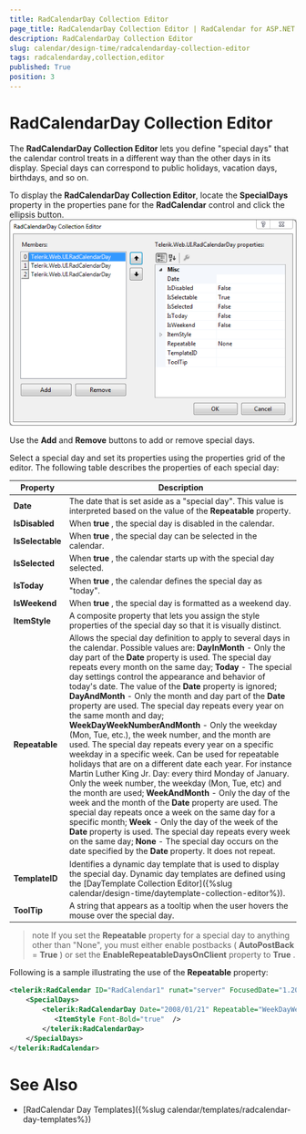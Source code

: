 ```yaml
---
title: RadCalendarDay Collection Editor
page_title: RadCalendarDay Collection Editor | RadCalendar for ASP.NET AJAX Documentation
description: RadCalendarDay Collection Editor
slug: calendar/design-time/radcalendarday-collection-editor
tags: radcalendarday,collection,editor
published: True
position: 3
---
```


# RadCalendarDay Collection Editor



The **RadCalendarDay Collection Editor** lets you define "special days" that the calendar control treats in a different way than the other days in its display. Special days can correspond to public holidays, vacation days, birthdays, and so on.

To display the **RadCalendarDay Collection Editor**, locate the **SpecialDays** property in the properties pane for the **RadCalendar** control and click the ellipsis button.
![RadCalendarDay Collection editor](images/calendar_day_collection_editor.png)

Use the **Add** and **Remove** buttons to add or remove special days.

Select a special day and set its properties using the properties grid of the editor. The following table describes the properties of each special day:


| Property | Description |
| ------ | ------ |
| **Date** |The date that is set aside as a "special day". This value is interpreted based on the value of the **Repeatable** property.|
| **IsDisabled** |When **true** , the special day is disabled in the calendar.|
| **IsSelectable** |When **true** , the special day can be selected in the calendar.|
| **IsSelected** |When **true** , the calendar starts up with the special day selected.|
| **IsToday** |When **true** , the calendar defines the special day as "today".|
| **IsWeekend** |When **true** , the special day is formatted as a weekend day.|
| **ItemStyle** |A composite property that lets you assign the style properties of the special day so that it is visually distinct.|
| **Repeatable** |Allows the special day definition to apply to several days in the calendar. Possible values are: **DayInMonth** - Only the day part of the **Date** property is used. The special day repeats every month on the same day; **Today** - The special day settings control the appearance and behavior of today's date. The value of the **Date** property is ignored; **DayAndMonth** - Only the month and day part of the **Date** property are used. The special day repeats every year on the same month and day; **WeekDayWeekNumberAndMonth** - Only the weekday (Mon, Tue, etc.), the week number, and the month are used. The special day repeats every year on a specific weekday in a specific week. Can be used for repeatable holidays that are on a different date each year. For instance Martin Luther King Jr. Day: every third Monday of January. Only the week number, the weekday (Mon, Tue, etc) and the month are used; **WeekAndMonth** - Only the day of the week and the month of the **Date** property are used. The special day repeats once a week on the same day for a specific month; **Week** - Only the day of the week of the **Date** property is used. The special day repeats every week on the same day; **None** - The special day occurs on the date specified by the **Date** property. It does not repeat.|
| **TemplateID** |Identifies a dynamic day template that is used to display the special day. Dynamic day templates are defined using the [DayTemplate Collection Editor]({%slug calendar/design-time/daytemplate-collection-editor%}).|
| **ToolTip** |A string that appears as a tooltip when the user hovers the mouse over the special day.|

>note 
If you set the **Repeatable** property for a special day to anything other than "None", you must either enable postbacks ( **AutoPostBack** = **True** ) or set the **EnableRepeatableDaysOnClient** property to **True** .
>


Following is a sample illustrating the use of the **Repeatable** property:

````XML
<telerik:RadCalendar ID="RadCalendar1" runat="server" FocusedDate="1.2008">
    <SpecialDays>
        <telerik:RadCalendarDay Date="2008/01/21" Repeatable="WeekDayWeekNumberAndMonth" IsSelectable="false" >
           <ItemStyle Font-Bold="true"  />
        </telerik:RadCalendarDay>
    </SpecialDays>
</telerik:RadCalendar>
````



# See Also

 * [RadCalendar Day Templates]({%slug calendar/templates/radcalendar-day-templates%})
